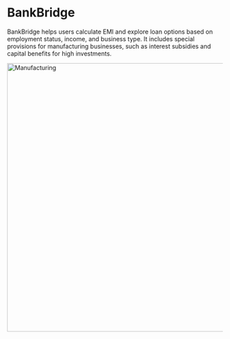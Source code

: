 # BankBridge

BankBridge helps users calculate EMI and explore loan options based on employment status, income, and business type. It includes special provisions for manufacturing businesses, such as interest subsidies and capital benefits for high investments.


<img width="626" alt="Manufacturing" src="https://github.com/user-attachments/assets/9bb7d1a6-cb5f-4e45-8f23-7cd56b3e5f5a" />
